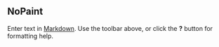 ## NoPaint

Enter text in [Markdown](http://daringfireball.net/projects/markdown/). Use the toolbar above, or click the **?** button for formatting help.
